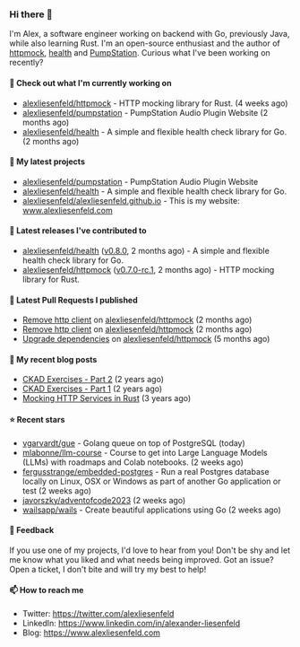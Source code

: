 ### Hi there 👋

I'm Alex, a software engineer working on backend with Go, previously Java, while also learning Rust.
I'm an open-source enthusiast and the author of [httpmock](https://github.com/alexliesenfeld/httpmock),
[health](https://github.com/alexliesenfeld/health) and [PumpStation](https://alexliesenfeld.github.io/pumpstation/). 
Curious what I've been working on recently?

#### 👷 Check out what I'm currently working on

- [alexliesenfeld/httpmock](https://github.com/alexliesenfeld/httpmock) - HTTP mocking library for Rust. (4 weeks ago)
- [alexliesenfeld/pumpstation](https://github.com/alexliesenfeld/pumpstation) - PumpStation Audio Plugin Website (2 months ago)
- [alexliesenfeld/health](https://github.com/alexliesenfeld/health) - A simple and flexible health check library for Go. (2 months ago)

#### 🌱 My latest projects

- [alexliesenfeld/pumpstation](https://github.com/alexliesenfeld/pumpstation) - PumpStation Audio Plugin Website
- [alexliesenfeld/health](https://github.com/alexliesenfeld/health) - A simple and flexible health check library for Go.
- [alexliesenfeld/alexliesenfeld.github.io](https://github.com/alexliesenfeld/alexliesenfeld.github.io) - This is my website: www.alexliesenfeld.com

#### 🔭 Latest releases I've contributed to

- [alexliesenfeld/health](https://github.com/alexliesenfeld/health) ([v0.8.0](https://github.com/alexliesenfeld/health/releases/tag/v0.8.0), 2 months ago) - A simple and flexible health check library for Go.
- [alexliesenfeld/httpmock](https://github.com/alexliesenfeld/httpmock) ([v0.7.0-rc.1](https://github.com/alexliesenfeld/httpmock/releases/tag/v0.7.0-rc.1), 2 months ago) - HTTP mocking library for Rust.

#### 🔨 Latest Pull Requests I published

- [Remove http client](https://github.com/alexliesenfeld/httpmock/pull/91) on [alexliesenfeld/httpmock](https://github.com/alexliesenfeld/httpmock) (2 months ago)
- [Remove http client](https://github.com/alexliesenfeld/httpmock/pull/90) on [alexliesenfeld/httpmock](https://github.com/alexliesenfeld/httpmock) (2 months ago)
- [Upgrade dependencies](https://github.com/alexliesenfeld/httpmock/pull/86) on [alexliesenfeld/httpmock](https://github.com/alexliesenfeld/httpmock) (5 months ago)

#### 📜 My recent blog posts

- [CKAD Exercises - Part 2](https://alexliesenfeld.github.io/posts/ckad-excercises-2/) (2 years ago)
- [CKAD Exercises - Part 1](https://alexliesenfeld.github.io/posts/ckad-excercises-1/) (2 years ago)
- [Mocking HTTP Services in Rust](https://alexliesenfeld.github.io/posts/mocking-http--services-in-rust/) (3 years ago)

#### ⭐ Recent stars

- [vgarvardt/gue](https://github.com/vgarvardt/gue) - Golang queue on top of PostgreSQL (today)
- [mlabonne/llm-course](https://github.com/mlabonne/llm-course) - Course to get into Large Language Models (LLMs) with roadmaps and Colab notebooks. (2 weeks ago)
- [fergusstrange/embedded-postgres](https://github.com/fergusstrange/embedded-postgres) - Run a real Postgres database locally on Linux, OSX or Windows as part of another Go application or test (2 weeks ago)
- [javorszky/adventofcode2023](https://github.com/javorszky/adventofcode2023) (2 weeks ago)
- [wailsapp/wails](https://github.com/wailsapp/wails) - Create beautiful applications using Go (2 weeks ago)

#### 💬 Feedback

If you use one of my projects, I'd love to hear from you! Don't be shy and let me know what you liked
and what needs being improved. Got an issue? Open a ticket, I don't bite and will try my best to help!

#### 📫 How to reach me

- Twitter: https://twitter.com/alexliesenfeld
- LinkedIn: https://www.linkedin.com/in/alexander-liesenfeld
- Blog: https://www.alexliesenfeld.com
